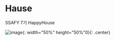 # Hause
SSAFY 7기 HappyHouse

![image](https://user-images.githubusercontent.com/34885297/170990826-e0f5f9cf-da7e-44ab-b920-111df68df21a.png){: width="50%" height="50%"0}{: .center}
